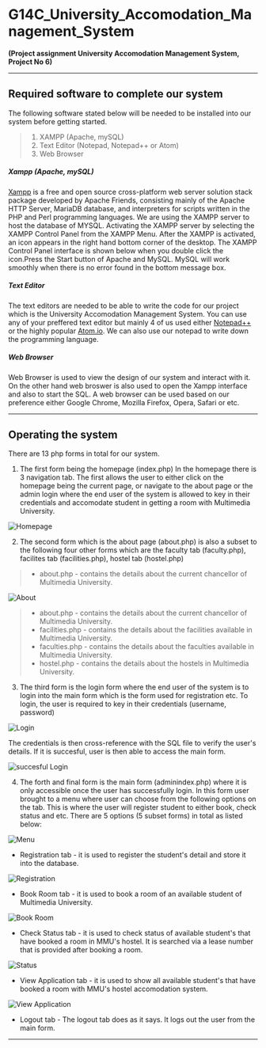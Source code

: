 # **G14C_University_Accomodation_Management_System**
**(Project assignment University Accomodation Management System, Project No 6)**

---
## **Required software to complete our system**

The following software stated below will be needed to be installed into our system before getting started.
>1. XAMPP (Apache, mySQL)
>2. Text Editor (Notepad, Notepad++ or Atom)
>3. Web Browser

##### Xampp (Apache, mySQL)
[Xampp](https://www.apachefriends.org/index.html ) is a free and open source cross-platform web server solution stack package developed by Apache Friends, consisting mainly of the Apache HTTP Server, MariaDB database, and interpreters for scripts written in the PHP and Perl programming languages. We are using the XAMPP server to host the database of MYSQL. Activating the XAMPP server by selecting the XAMPP Control Panel from the XAMPP Menu. After the XAMPP is activated, an icon       appears in the right hand bottom corner of the desktop. The XAMPP Control Panel interface is shown below when you double click the icon.Press the Start button of Apache and MySQL. MySQL will work smoothly when there is no error found in the bottom message box.

##### Text Editor
The text editors are needed to be able to write the code for our project which is the University Accomodation Management System. You can use any of your preffered text editor but mainly 4 of us used either [Notepad++](https://notepad-plus-plus.org/)  or the highly popular [Atom.io](https://atom.io/). We can also use our notepad to write down the programming language.  

##### Web Browser
Web Browser is used to view the design of our system and interact with it. On the other hand web broswer is also used to open the Xampp interface and also to start the SQL. A web browser can be used based on our preference either Google Chrome, Mozilla Firefox, Opera, Safari or etc.

---
## **Operating the system**

There are 13 php forms in total for our system.


1. The first form being the homepage (index.php) In the homepage there is 3 navigation tab. The first allows the user to either click on the homepage being the current page, or navigate to the about page or the admin login where the end user of the system is allowed to key in their credentials and accomodate student in getting a room with Multimedia University.

![Homepage](http://i.imgur.com/IRqBu6Y.jpg)

2. The second form which is the about page (about.php) is also a subset to the following four other forms which are the faculty tab (faculty.php), facilites tab (facilities.php), hostel tab (hostel.php)
>- about.php - contains the details about the current chancellor of Multimedia University.

![About](http://i.imgur.com/Yr9ocsQ.jpg)

>- about.php - contains the details about the current chancellor of Multimedia University.
>- facilities.php - contains the details about the facilities available in Multimedia University.
>- faculties.php - contains the details about the faculties available in Multimedia University.
>- hostel.php - contains the details about the hostels in Multimedia University.

3. The third form is the login form where the end user of the system is to login into the main form which is the form used for registration etc.
To login, the user is required to key in their credentials (username, password)


![Login](http://i.imgur.com/I1jkgP1.jpg)


The credentials is then cross-reference with the SQL file to verify the user's details. If it is succesful, user is then able to access the main form.


![succesful Login](http://i.imgur.com/nYR12n2.jpg)


4. The forth and final form is the main form (adminindex.php) where it is only accessible once the user has successfully login. In this form user brought to a menu where user can choose from the following options on the tab. This is where the user will register student to either book, check status and etc. There are 5 options (5 subset forms) in total as listed below:

![Menu](http://i.imgur.com/Kj7Uuzg.jpg)

- Registration tab - it is used to register the student's detail and store it into the database.

![Registration](http://i.imgur.com/gB5ecYe.jpg)

- Book Room tab - it is used to book a room of an available student of Multimedia University.

![Book Room](http://i.imgur.com/1e9q4ha.jpg)

- Check Status tab - it is used to check status of available student's that have booked a room in MMU's hostel. It is searched via a lease number that is provided after booking a room.

![Status](http://i.imgur.com/Tul5RJU.jpg)

- View Application tab - it is used to show all available student's that have booked a room with MMU's hostel accomodation system.

![View Application](http://i.imgur.com/5VErrjB.jpg)

- Logout tab - The logout tab does as it says. It logs out the user from the main form.
---
